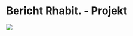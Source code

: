 <h1>Bericht <strong style="color="green";">Rhabit.</strong> - Projekt</h1>
<picture>
  <img src="http://2001:7c0:2320:2:f816:3eff:fe82:34b2/RHabit/Bilder/Logo.png">
</picture>
<!---
LivakD/LivakD is a ✨ special ✨ repository because its `README.md` (this file) appears on your GitHub profile.
You can click the Preview link to take a look at your changes.
--->
